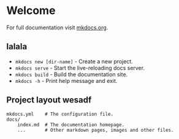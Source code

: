 # Welcome

For full documentation visit [mkdocs.org](https://www.mkdocs.org).

## lalala

* `mkdocs new [dir-name]` - Create a new project.
* `mkdocs serve` - Start the live-reloading docs server.
* `mkdocs build` - Build the documentation site.
* `mkdocs -h` - Print help message and exit.

## Project layout wesadf

    mkdocs.yml    # The configuration file.
    docs/
        index.md  # The documentation homepage.
        ...       # Other markdown pages, images and other files.
